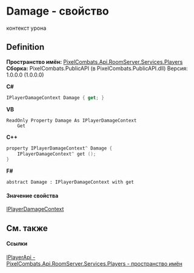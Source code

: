 # Damage - свойство


контекст урона



## Definition
**Пространство имён:** <a href="708e122f-41de-30e3-c143-1ccf02ad493a">PixelCombats.Api.RoomServer.Services.Players</a>  
**Сборка:** PixelCombats.PublicAPI (в PixelCombats.PublicAPI.dll) Версия: 1.0.0.0 (1.0.0.0)

**C#**
``` C#
IPlayerDamageContext Damage { get; }
```
**VB**
``` VB
ReadOnly Property Damage As IPlayerDamageContext
	Get
```
**C++**
``` C++
property IPlayerDamageContext^ Damage {
	IPlayerDamageContext^ get ();
}
```
**F#**
``` F#
abstract Damage : IPlayerDamageContext with get
```



#### Значение свойства
<a href="7fb2af56-b355-3464-d25e-477e226d9f1d">IPlayerDamageContext</a>

## См. также


#### Ссылки
<a href="daff9440-f4d4-79a2-3653-919bb66eae04">IPlayerApi - </a>  
<a href="708e122f-41de-30e3-c143-1ccf02ad493a">PixelCombats.Api.RoomServer.Services.Players - пространство имён</a>  
